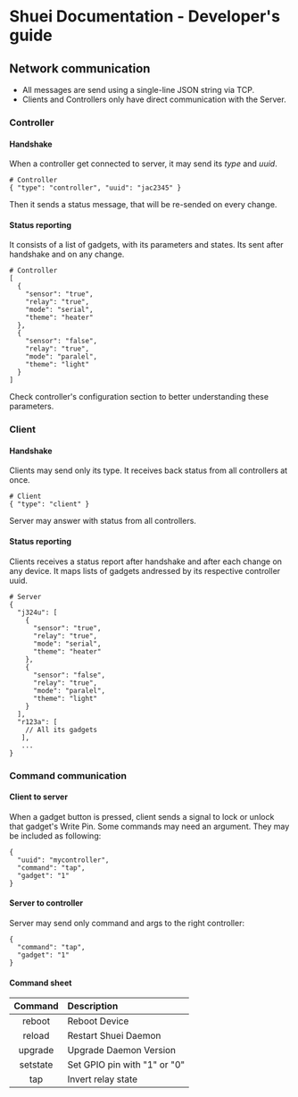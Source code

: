 # Shuei Documentation - Developer's guide
## Network communication
* All messages are send using a single-line JSON string via TCP.
* Clients and Controllers only have direct communication with the Server.
### Controller
#### Handshake
When a controller get connected to server, it may send its _type_ and _uuid_.
```
# Controller
{ "type": "controller", "uuid": "jac2345" }
```
Then it sends a status message, that will be re-sended on every change.
#### Status reporting
It consists of a list of gadgets, with its parameters and states.
Its sent after handshake and on any change.
```
# Controller
[
  {
    "sensor": "true",
    "relay": "true",
    "mode": "serial",
    "theme": "heater"
  },
  {
    "sensor": "false",
    "relay": "true",
    "mode": "paralel",
    "theme": "light"
  }
]
```
Check controller's configuration section to better understanding these parameters.
### Client
#### Handshake
Clients may send only its type. It receives back status from all controllers at once.
```
# Client
{ "type": "client" }
```
Server may answer with status from all controllers.
#### Status reporting
Clients receives a status report after handshake and after each change on any device.
It maps lists of gadgets andressed by its respective controller uuid.
```
# Server
{
  "j324u": [
    {
      "sensor": "true",
      "relay": "true",
      "mode": "serial",
      "theme": "heater"
    },
    {
      "sensor": "false",
      "relay": "true",
      "mode": "paralel",
      "theme": "light"
    }
  ],
  "r123a": [
    // All its gadgets
   ],
   ...
}
```
### Command communication
#### Client to server
When a gadget button is pressed, client sends a signal to lock or unlock that gadget's Write Pin.
Some commands may need an argument.
They may be included as following:
```
{
  "uuid": "mycontroller",
  "command": "tap",
  "gadget": "1"
}
```
#### Server to controller
Server may send only command and args to the right controller:
```
{
  "command": "tap",
  "gadget": "1"
}
```
#### Command sheet
| Command	| Description |
| :--------:	| :---------- |
| reboot	| Reboot Device |
| reload	| Restart Shuei Daemon |
| upgrade	| Upgrade Daemon Version |
| setstate	| Set GPIO pin with "1" or "0" |
| tap | Invert relay state |
